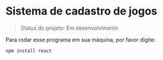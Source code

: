 <h1>Sistema de cadastro de jogos</h1>

> Status do projeto: Em desenvolvimento

Para rodar esse programa em sua máquina, por favor digite:

```
npm install react
```
